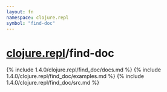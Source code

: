 ```yaml
---
layout: fn
namespace: clojure.repl
symbol: "find-doc"
---
```


# [clojure.repl](../)/find-doc

{% include 1.4.0/clojure.repl/find_doc/docs.md %}
{% include 1.4.0/clojure.repl/find_doc/examples.md %}
{% include 1.4.0/clojure.repl/find_doc/src.md %}

